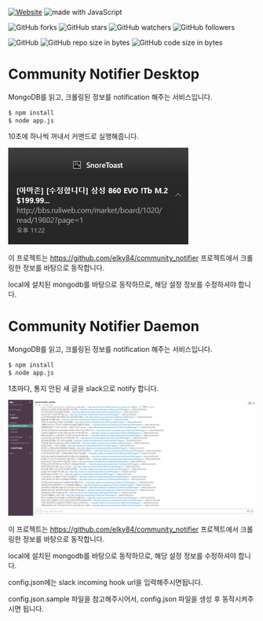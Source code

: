 [![Website](https://img.shields.io/website-up-down-green-red/http/shields.io.svg?label=elky-essay)](https://elky84.github.io)
<img src="https://img.shields.io/badge/made%20with-JavaScript-brightgreen.svg" alt="made with JavaScript">

![GitHub forks](https://img.shields.io/github/forks/elky84/community_notifier.svg?style=social&label=Fork)
![GitHub stars](https://img.shields.io/github/stars/elky84/community_notifier.svg?style=social&label=Stars)
![GitHub watchers](https://img.shields.io/github/watchers/elky84/community_notifier.svg?style=social&label=Watch)
![GitHub followers](https://img.shields.io/github/followers/elky84.svg?style=social&label=Follow)

![GitHub](https://img.shields.io/github/license/mashape/apistatus.svg)
![GitHub repo size in bytes](https://img.shields.io/github/repo-size/elky84/community_notifier.svg)
![GitHub code size in bytes](https://img.shields.io/github/languages/code-size/elky84/community_notifier.svg)

# Community Notifier Desktop
MongoDB를 읽고, 크롤링된 정보를 notification 해주는 서비스입니다.

```
$ npm install
$ node app.js
```

10초에 하나씩 꺼내서 커맨드로 실행해줍니다.

![desktop](./desktop.png)

이 프로젝트는 <https://github.com/elky84/community_notifier> 프로젝트에서 크롤링한 정보를 바탕으로 동작합니다.

local에 설치된 mongodb를 바탕으로 동작하므로, 해당 설정 정보를 수정하셔야 합니다.


# Community Notifier Daemon
MongoDB를 읽고, 크롤링된 정보를 notification 해주는 서비스입니다.

```
$ npm install
$ node app.js
```

1초마다, 통지 안된 새 글을 slack으로 notify 합니다.

![daemon](./daemon.png)

이 프로젝트는 <https://github.com/elky84/community_notifier> 프로젝트에서 크롤링한 정보를 바탕으로 동작합니다.

local에 설치된 mongodb를 바탕으로 동작하므로, 해당 설정 정보를 수정하셔야 합니다.

config.json에는 slack incoming hook url을 입력해주시면됩니다.

config.json.sample 파일을 참고해주시어서, config.json 파일을 생성 후 동작시켜주시면 됩니다.